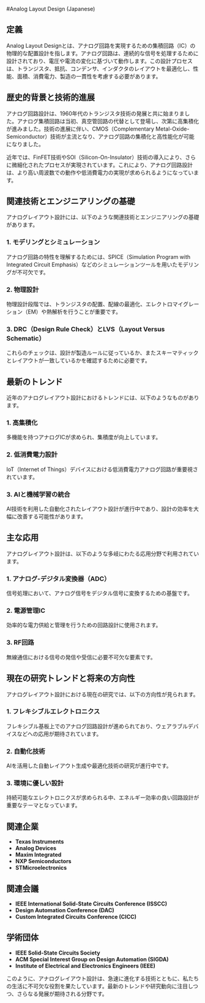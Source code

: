 #Analog Layout Design (Japanese)

## 定義
Analog Layout Designとは、アナログ回路を実現するための集積回路（IC）の物理的な配置設計を指します。アナログ回路は、連続的な信号を処理するために設計されており、電圧や電流の変化に基づいて動作します。この設計プロセスは、トランジスタ、抵抗、コンデンサ、インダクタのレイアウトを最適化し、性能、面積、消費電力、製造の一貫性を考慮する必要があります。

## 歴史的背景と技術的進展
アナログ回路設計は、1960年代のトランジスタ技術の発展と共に始まりました。アナログ集積回路は当初、真空管回路の代替として登場し、次第に高集積化が進みました。技術の進展に伴い、CMOS（Complementary Metal-Oxide-Semiconductor）技術が主流となり、アナログ回路の集積化と高性能化が可能になりました。

近年では、FinFET技術やSOI（Silicon-On-Insulator）技術の導入により、さらに微細化されたプロセスが実現されています。これにより、アナログ回路設計は、より高い周波数での動作や低消費電力の実現が求められるようになっています。

## 関連技術とエンジニアリングの基礎
アナログレイアウト設計には、以下のような関連技術とエンジニアリングの基礎があります。

### 1. モデリングとシミュレーション
アナログ回路の特性を理解するためには、SPICE（Simulation Program with Integrated Circuit Emphasis）などのシミュレーションツールを用いたモデリングが不可欠です。

### 2. 物理設計
物理設計段階では、トランジスタの配置、配線の最適化、エレクトロマイグレーション（EM）や熱解析を行うことが重要です。

### 3. DRC（Design Rule Check）とLVS（Layout Versus Schematic）
これらのチェックは、設計が製造ルールに従っているか、またスキーマティックとレイアウトが一致しているかを確認するために必要です。

## 最新のトレンド
近年のアナログレイアウト設計におけるトレンドには、以下のようなものがあります。

### 1. 高集積化
多機能を持つアナログICが求められ、集積度が向上しています。

### 2. 低消費電力設計
IoT（Internet of Things）デバイスにおける低消費電力アナログ回路が重要視されています。

### 3. AIと機械学習の統合
AI技術を利用した自動化されたレイアウト設計が進行中であり、設計の効率を大幅に改善する可能性があります。

## 主な応用
アナログレイアウト設計は、以下のような多岐にわたる応用分野で利用されています。

### 1. アナログ-デジタル変換器（ADC）
信号処理において、アナログ信号をデジタル信号に変換するための基盤です。

### 2. 電源管理IC
効率的な電力供給と管理を行うための回路設計に使用されます。

### 3. RF回路
無線通信における信号の発信や受信に必要不可欠な要素です。

## 現在の研究トレンドと将来の方向性
アナログレイアウト設計における現在の研究では、以下の方向性が見られます。

### 1. フレキシブルエレクトロニクス
フレキシブル基板上でのアナログ回路設計が進められており、ウェアラブルデバイスなどへの応用が期待されています。

### 2. 自動化技術
AIを活用した自動レイアウト生成や最適化技術の研究が進行中です。

### 3. 環境に優しい設計
持続可能なエレクトロニクスが求められる中、エネルギー効率の良い回路設計が重要なテーマとなっています。

## 関連企業
- **Texas Instruments**
- **Analog Devices**
- **Maxim Integrated**
- **NXP Semiconductors**
- **STMicroelectronics**

## 関連会議
- **IEEE International Solid-State Circuits Conference (ISSCC)**
- **Design Automation Conference (DAC)**
- **Custom Integrated Circuits Conference (CICC)**

## 学術団体
- **IEEE Solid-State Circuits Society**
- **ACM Special Interest Group on Design Automation (SIGDA)**
- **Institute of Electrical and Electronics Engineers (IEEE)**

このように、アナログレイアウト設計は、急速に進化する技術とともに、私たちの生活に不可欠な役割を果たしています。最新のトレンドや研究動向に注目しつつ、さらなる発展が期待される分野です。